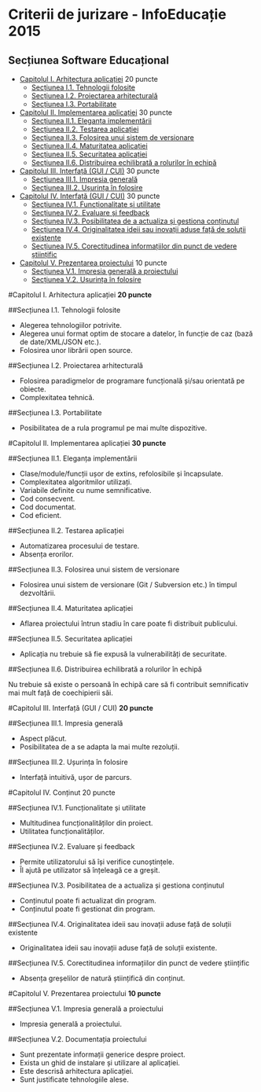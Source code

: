 Criterii de jurizare - InfoEducație 2015
===============================
Secțiunea Software Educațional
--------------------

- [Capitolul I. Arhitectura aplicației](#capitolul-i-arhitectura-aplicației-20-puncte) 20 puncte
    - [Secțiunea I.1. Tehnologii folosite](#secțiunea-i1-tehnologii-folosite)
    - [Secțiunea I.2. Proiectarea arhitecturală](#secțiunea-i2-proiectarea-arhitecturală)
    - [Secțiunea I.3. Portabilitate](#secțiunea-i3-portabilitate)
- [Capitolul II. Implementarea aplicației](#capitolul-iii-implementarea-aplicației-30-puncte) 30 puncte
    - [Secțiunea II.1. Eleganța implementării](#secțiunea-ii1-eleganța-implementării)
    - [Secțiunea II.2. Testarea aplicației](#secțiunea-ii2-testarea-aplicației)
    - [Secțiunea II.3. Folosirea unui sistem de versionare](#secțiunea-ii3-folosirea-unui-sistem-de-versionare)
    - [Secțiunea II.4. Maturitatea aplicației](#secțiunea-ii4-maturitatea-aplicației)
    - [Secțiunea II.5. Securitatea aplicației](#secțiunea-ii5-securitatea-aplicației)
    - [Secțiunea II.6. Distribuirea echilibrată a rolurilor în echipă](#secțiunea-ii6-distribuirea-echilibrată-a-rolurilor-în-echipă)
- [Capitolul III. Interfață (GUI / CUI)](#capitolul-iii-interfață-gui-cui-20-puncte) 30 puncte
    - [Secțiunea III.1. Impresia generală](#secțiunea-iii1-impresia-generală)
    - [Secțiunea III.2. Ușurința în folosire](#secțiunea-iii2-ușurința-în-folosire)
- [Capitolul IV. Interfață (GUI / CUI)](#capitolul-iv-interfață-gui-cui-20-puncte) 30 puncte
    - [Secțiunea IV.1. Funcționalitate și utilitate](#secțiunea-iv1-funcționalitate-și-utilitate)
    - [Secțiunea IV.2. Evaluare și feedback](#secțiunea-iv2-evaluare-și-feedback)
    - [Secțiunea IV.3. Posibilitatea de a actualiza și gestiona conținutul](#secțiunea-iv3-posibilitatea-de-a-actualiza-și-gestiona-conținutul)
    - [Secțiunea IV.4. Originalitatea ideii sau inovații aduse față de soluții existente](#secțiunea-iv4-originalitatea-ideii-sau-inovații-aduse-față-de-soluții-existente)
    - [Secțiunea IV.5. Corectitudinea informațiilor din punct de vedere științific](#secțiunea-iv5-corectitudinea-informațiilor-din-punct-de-vedere-științific)
- [Capitolul V. Prezentarea proiectului](#capitolul-v-prezentarea-proiectului-10-puncte) 10 puncte
    - [Secțiunea V.1. Impresia generală a proiectului](#secțiunea-v1-impresia-generală-a-proiectului)
    - [Secțiunea V.2. Ușurința în folosire](#secțiunea-v2-documentația-proiectului)

#Capitolul I. Arhitectura aplicației **20 puncte**

##Secțiunea I.1. Tehnologii folosite

- Alegerea tehnologiilor potrivite.
- Alegerea unui format optim de stocare a datelor, în funcție de caz (bază de date/XML/JSON etc.).
- Folosirea unor librării open source.

##Secțiunea I.2. Proiectarea arhitecturală

- Folosirea paradigmelor de programare funcțională și/sau orientată pe obiecte.
- Complexitatea tehnică.

##Secțiunea I.3. Portabilitate

- Posibilitatea de a rula programul pe mai multe dispozitive.

#Capitolul II. Implementarea aplicației **30 puncte**

##Secțiunea II.1. Eleganța implementării

- Clase/module/funcții ușor de extins, refolosibile și încapsulate.
- Complexitatea algoritmilor utilizați.
- Variabile definite cu nume semnificative.
- Cod consecvent.
- Cod documentat.
- Cod eficient.

##Secțiunea II.2. Testarea aplicației

- Automatizarea procesului de testare.
- Absența erorilor.

##Secțiunea II.3. Folosirea unui sistem de versionare

- Folosirea unui sistem de versionare (Git / Subversion etc.) în timpul dezvoltării.

##Secțiunea II.4. Maturitatea aplicației

- Aflarea proiectului într­un stadiu în care poate fi distribuit publicului.

##Secțiunea II.5. Securitatea aplicației

- Aplicația nu trebuie să fie expusă la vulnerabilități de securitate.

##Secțiunea II.6. Distribuirea echilibrată a rolurilor în echipă

Nu trebuie să existe o persoană în echipă care să fi contribuit semnificativ mai mult față de coechipierii săi.

#Capitolul III. Interfață (GUI / CUI) **20 puncte**

##Secțiunea III.1. Impresia generală

- Aspect plăcut.
- Posibilitatea de a se adapta la mai multe rezoluții.

##Secțiunea III.2. Ușurința în folosire

- Interfață intuitivă, ușor de parcurs.

#Capitolul IV. Conținut 20 puncte

##Secțiunea IV.1. Funcționalitate și utilitate

- Multitudinea funcționalităților din proiect.
- Utilitatea funcționalităților.

##Secțiunea IV.2. Evaluare și feedback

- Permite utilizatorului să își verifice cunoștințele.
- Îl ajută pe utilizator să înțeleagă ce a greșit.

##Secțiunea IV.3. Posibilitatea de a actualiza și gestiona conținutul

- Conținutul poate fi actualizat din program.
- Conținutul poate fi gestionat din program.

##Secțiunea IV.4. Originalitatea ideii sau inovații aduse față de soluții existente

- Originalitatea ideii sau inovații aduse față de soluții existente.

##Secțiunea IV.5. Corectitudinea informațiilor din punct de vedere științific

- Absența greșelilor de natură științifică din conținut.

#Capitolul V. Prezentarea proiectului **10 puncte**

##Secțiunea V.1. Impresia generală a proiectului

- Impresia generală a proiectului.

##Secțiunea V.2. Documentația proiectului

- Sunt prezentate informații generice despre proiect.
- Exista un ghid de instalare și utilizare al aplicației.
- Este descrisă arhitectura aplicației.
- Sunt justificate tehnologiile alese.
